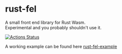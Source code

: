# rust-fel

A small front end library for Rust Wasm.  
Experimental and you probably shouldn't use it.

[![Actions Status](https://github.com/tostaylo/rust-fel/workflows/Check%20Test%20Fmt%20Clippy/badge.svg)](https://github.com/tostaylo/rust-fel/actions)

A working example can be found here [rust-fel-example](https://github.com/tostaylo/rust-fel-example)

